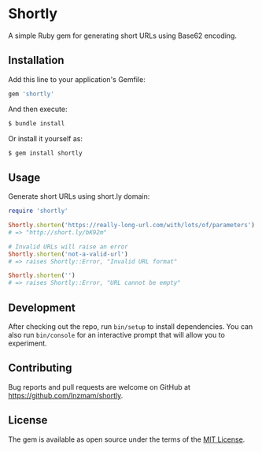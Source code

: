 # Shortly

A simple Ruby gem for generating short URLs using Base62 encoding.

## Installation

Add this line to your application's Gemfile:

```ruby
gem 'shortly'
```

And then execute:

```bash
$ bundle install
```

Or install it yourself as:

```bash
$ gem install shortly
```

## Usage

Generate short URLs using short.ly domain:

```ruby
require 'shortly'

Shortly.shorten('https://really-long-url.com/with/lots/of/parameters')
# => "http://short.ly/bK92m"

# Invalid URLs will raise an error
Shortly.shorten('not-a-valid-url')
# => raises Shortly::Error, "Invalid URL format"

Shortly.shorten('')
# => raises Shortly::Error, "URL cannot be empty"
```

## Development

After checking out the repo, run `bin/setup` to install dependencies. You can also run `bin/console` for an interactive prompt that will allow you to experiment.

## Contributing

Bug reports and pull requests are welcome on GitHub at https://github.com/Inzmam/shortly.

## License

The gem is available as open source under the terms of the [MIT License](https://opensource.org/licenses/MIT).
